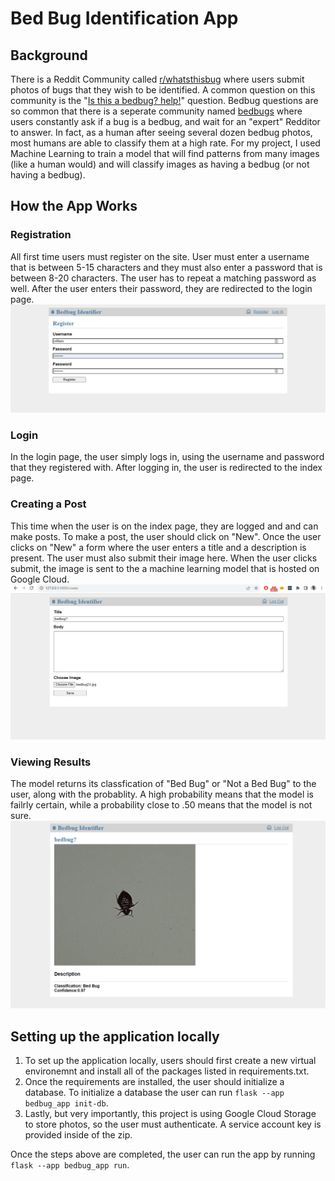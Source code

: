 # Bed Bug Identification App
## Background
There is a Reddit Community called [r/whatsthisbug](https://www.reddit.com/r/whatsthisbug/) where users submit photos of bugs that they wish to be identified. A common question on this community is the "[Is this a bedbug? help!](https://www.reddit.com/r/whatsthisbug/comments/18da4ld/is_this_a_bedbug_help/)" question.
Bedbug questions are so common that there is a seperate community named [bedbugs](https://www.reddit.com/r/Bedbugs/) where users constantly ask if a bug is a bedbug, and wait for an "expert" 
Redditor to answer. In fact, as a human after seeing several dozen bedbug photos, most humans are able to classify them at a high rate. For my project, I used Machine Learning to train a model 
that will find patterns from many images (like a human would) and will classify images as having a bedbug (or not having a bedbug).

## How the App Works
### Registration
All first time users must register on the site. User must enter a username that is between 5-15 characters and they must also enter a password that is between 8-20 characters. 
The user has to repeat a matching password as well. After the user enters their password, they are redirected to the login page. 
![registration page](images/register.png)


### Login
In the login page, the user simply logs in, using the username and password that they registered with. After logging in, the user is redirected to the index page.

### Creating a Post
This time when the user is on the index page, they are logged and and can make posts. To make a post, the user should click on "New". Once the user clicks on "New" a form where the user enters a title and a description is present. The user must also submit their image here. When the user clicks submit, the image is sent to the a machine learning model that is hosted on Google Cloud. 
![Post](images/post.png)

### Viewing Results 
The model returns its classfication of "Bed Bug" or "Not a Bed Bug" to the user, along with the probablity. A high probability means that the model is failrly certain, while a probability close to .50 means that the model is not sure. 
![Post](images/classification.png)



## Setting up the application locally 
1. To set up the application locally, users should first create a new virtual environemnt and install all of the packages listed in requirements.txt. 
2. Once the requirements are installed, the user should initialize a database. To initialize a database the user can run `flask --app bedbug_app init-db`.
3. Lastly, but very importantly, this project is using Google Cloud Storage to store photos, so the user must authenticate. A service account key is provided inside of the zip.

 Once the steps above are completed, the user can run the app by running `flask --app bedbug_app run`.


